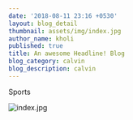 ```yaml
---
date: '2018-08-11 23:16 +0530'
layout: blog_detail
thumbnail: assets/img/index.jpg
author_name: kholi
published: true
title: An awesome Headline! Blog
blog_category: calvin
blog_description: calvin
---
```

Sports

![index.jpg]({{site.baseurl}}/assets/img/index.jpg)
